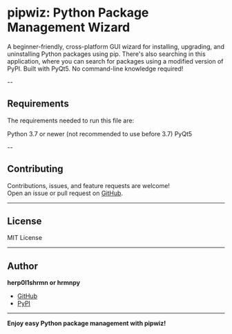 # pipwiz: Python Package Management Wizard

A beginner-friendly, cross-platform GUI wizard for installing, upgrading, and uninstalling Python packages using pip.
There's also searching in this application, where you can search for packages using a modified version of PyPI.
Built with PyQt5. No command-line knowledge required!

--

## Requirements

The requirements needed to run this file are:

Python 3.7 or newer (not recommended to use before 3.7)
PyQt5

--

## Contributing

Contributions, issues, and feature requests are welcome!  
Open an issue or pull request on [GitHub](https://github.com/herp0l1shrmn/pipwiz).

---

## License

MIT License

---

## Author

**herp0l1shrmn or hrmnpy**  
- [GitHub](https://github.com/herp0l1shrmn)
- [PyPI](https://pypi.org/user/hrmnpy/)

---

**Enjoy easy Python package management with pipwiz!**
